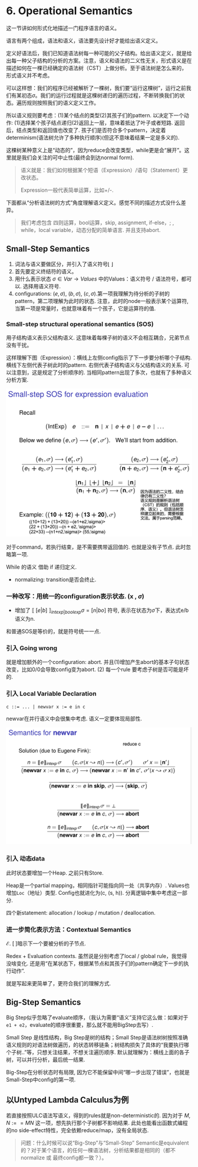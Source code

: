 # 6. Operational Semantics

这一节讲如何形式化地描述一门程序语言的语义。

语言有两个组成，语法和语义，语法要先设计好才能给出语义定义。

定义好语法后，我们已知道语法树每一种可能的父子结构。给出语义定义，就是给出每一种父子结构的分析的方案。注意，语义和语法的二义性无关，形式语义是在描述如何在一棵已经确定的语法树（CST）上做分析。至于语法树是怎么来的，形式语义并不考虑。

可以这样想：我们的程序已经被解析了一棵树，我们要“运行这棵树”，运行之前我们有某初态$\sigma$。我们的运行过程就是这棵树递归的遍历过程，不断转换我们的状态。遍历规则按照我们的语义定义工作。

所以语义规则要考虑：(1)某个结点的类型(2)其孩子们的pattern. 以决定下一个动作: (1)选择某个孩子结点递归(2)返回上一层，意味着抵达了叶子或者短路. 返回后，结点类型和返回值也改变了. 孩子们是否符合多个pattern，决定着determinism(语法树允许了多种执行顺序)(但这不意味着结果一定是多义的).

这棵树某种意义上是“动态的”，因为reduce会改变类型，while更是会“展开”。这里就是我们会关注的可中止性(最终会到达normal form). 

> 语义就是：我们如何根据某个短语（Expression）/语句（Statement）更改状态。
> 
> Expression一般代表简单运算，比如+/-.

下面都从“分析语法树的方式”角度理解语义定义。感觉不同的描述方式没什么差异。

> 我们考虑包含 四则运算，bool运算，skip, assignment, if-else，; , while，local variable，动态分配的简单语言. 并且支持abort.

## Small-Step Semantics

1. 词法与语义要做区分，并引入了语义符号$\lfloor\;\rfloor$
2. 首先要定义终结符的语义。
3. 用什么表示状态 $\sigma \in Var \rightarrow Values$ 中的Values：语义符号 / 语法符号，都可以. 选择用语义符号.
4. configurations: $(e,\sigma)$, $(b, \sigma)$, $(c, \sigma)$.第一项我理解为待分析的子树的pattern，第二项理解为此时的状态. 注意，此时的node一般表示某个运算符, 当第一项是常量时，也就意味着有一个孩子，它是运算符的值.

### Small-step structural operational semantics (SOS)

用子结构语义表示父结构语义. 这意味着每棵子树的语义不会相互耦合，兄弟节点没有干扰。

这样理解下图（Expression）：横线上左侧config指示了下一步要分析哪个子结构. 横线下左侧代表子树此时的pattern. 右侧代表子结构语义与父结构语义的关系. 可以注意到，这是规定了分析顺序的. 当相同pattern出现了多次，也就有了多种语义分析方案.

![](./pics/0x06-01.png)


对于command，若执行结束，是不需要携带返回值的. 也就是没有子节点. 此时忽略第一项.

While 的语义 借助 if 递归定义.

* normalizing: transition是否会终止.

### 一种改写：用统一的configuration表示状态. (x , $\sigma$)

* 增加了 $\llbracket\;[e|b]\;\rrbracket_{intexp|boolexp}\sigma=[n|bo]$ 符号, 表示在状态为$\sigma$下，表达式e/b语义为n.

和普通SOS是等价的，就是符号统一一点.

### 引入 Going wrong

就是增加额外的一个configuration: abort. 并且(1)增加产生abort的基本子句状态改变，比如0/0会导致config变为abort. (2) 每一个rule 要考虑子树是否可能是坏的. 

### 引入 Local Variable Declaration

```
c ::= ... | newvar x := e in c
```

newvar在并行语义中会很集中考虑. 语义一定要体现局部性.

![](./pics/0x06-02.png)

### 引入 动态data

此时状态要增加一个Heap. 之前只有Store.

Heap是一个partial mapping，相同指针可能指向同一处（共享内存）. Values也增加`Loc`（地址）类型. Config也就进化为(c, (s, h)). 分离逻辑中集中考虑这一部分.

四个新statement: allocation / lookup / mutation / deallocation.

### 进一步简化表示方法：Contextual Semantics

$\mathcal{E}$. $[\;]$暗示下一个要被分析的子节点.

Redex + Evaluation contexts. 虽然说是分别考虑了local / global rule，我觉得没啥变化. 还是用“在某状态下，根据某节点和其孩子们的pattern确定下一步的执行动作”.

就是写起来更简单了，更符合我们的理解方式.

## Big-Step Semantics

Big Step似乎忽略了evaluate顺序，（我认为需要“语义”支持它这么做：如果对于`e1 + e2`，evaluate的顺序很重要，那么就不能用BigStep去写）. 

Small Step 是线性结构，Big Step是树的结构；Small Step是语法树树按照准确语义规则的对语法树做遍历，的状态转移链条；树结构损失了具体的“我要执行哪个子树..”等，只想关注结果，不想关注遍历顺序. 默认就理解为：横线上面的各子树，可以并行分析，最后统一结果.

Big-Step在分析状态时有局限, 因为它不能保留中间“哪一步出现了错误”，也就是Small-Step中config的第一项.

## 以Untyped Lambda Calculus为例

若直接按照ULC语法写语义，得到的rules就是non-deterministic的. 因为对于 $M,N :== M N$ 这一项，想先执行那个子树都不影响结果. 此处也能看出函数式编程的no side-effect特性，完全依赖reduce/map，没有全局状态.

> 问题：什么时候可以说“Big-Step”与“Small-Step” Semantic是equivalent的？对于某个语言，的任何一棵语法树，分析结果都是相同的（都不normalize 或 最终config都一致？）。